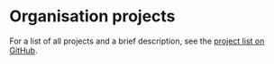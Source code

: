 # Organisation projects

For a list of all projects and a brief description, see the [project list on GitHub](
https://github.com/orgs/project-origin/repositories?type=all).
